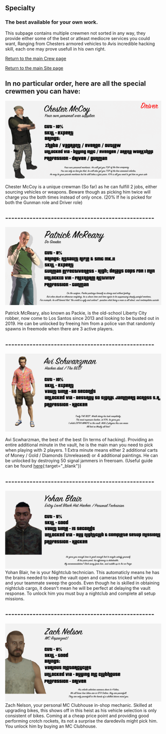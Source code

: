 ## Specialty

### The best available for your own work.

This subpage contains multiple crewmen not sorted in any way, they provide either some of the best or atleast mediocre services you could want, Ranging from Chesters armored vehicles to Avis incredible hacking skill, each one may prove usefull in his own right.

[Return to the main Crew page](https://reddey.github.io/dchelp/crew)

[Return to the main Site page](https://reddey.github.io/dchelp/)

## In no particular order, here are all the special crewmen you can have:

![Chester McCoy](https://github.com/Reddey/dchelp/blob/master/crew/special/Chester_McCoy_Anim_Update1.gif?raw=true)

Chester McCoy is a unique crewman (So far) as he can fulfill 2 jobs, either sourcing vehicles or weapons. Beware though as picking him twice will charge you the both times instead of only once. (20% If he is picked for both the Gunman role and Driver role)

## -------------------------------------------------

![Patrick McReary](https://raw.githubusercontent.com/Reddey/dchelp/master/crew/special/Packie_McReary.png)

Patrick McReary, also known as Packie, is the old-school Liberty City robber, now come to Los Santos since 2013 and looking to be busted out in 2019. He can be unlocked by freeing him from a police van that randomly spawns in freemode when there are 3 active players.

## -------------------------------------------------

![Avi Schwarzman](https://github.com/Reddey/dchelp/blob/master/crew/special/Avi_Schwarzman_Update1.png?raw=true)

Avi Scwharzman, the best of the best (In terms of hacking). Providing an entire additional minute in the vault, he is the main man you need to pick when playing with 2 players. 1 Extra minute means either 2 additional carts of Money / Gold / Diamonds (Unreleased) or 4 additional paintings. He can be unlocked by destroying 50 signal jammers in freeroam. (Useful guide can be found [here](https://steamcommunity.com/sharedfiles/filedetails/?id=1934827779&searchtext=signal+jammer){:target="_blank"})

## -------------------------------------------------

![Yohan Blair](https://github.com/Reddey/dchelp/blob/master/crew/special/Yohan_Blair_Update1.png?raw=true)
Yohan Blair, he is your Nightclub technician. This automaticly means he has the brains needed to keep the vault open and cameras tricked while you and your teammate sweep the goods. Even though he is skilled in obtaining nightclub cargo, it doesn't mean he will be perfect at delaying the vault response. To unlock him you must buy a nightclub and complete all setup missions.

## -------------------------------------------------

![Zach Nicholas](https://github.com/Reddey/dchelp/blob/master/crew/special/Zach_Nelson_Update1.png?raw=true)
Zach Nelson, your personal MC Clubhouse in-shop mechanic. Skilled at upgrading bikes, this shows off in this heist as his vehicle selection is only consistent of bikes. Coming at a cheap price point and providing good performing crotch rockets, its not a surprise the daredevils might pick him. You unlock him by buying an MC Clubhouse.
